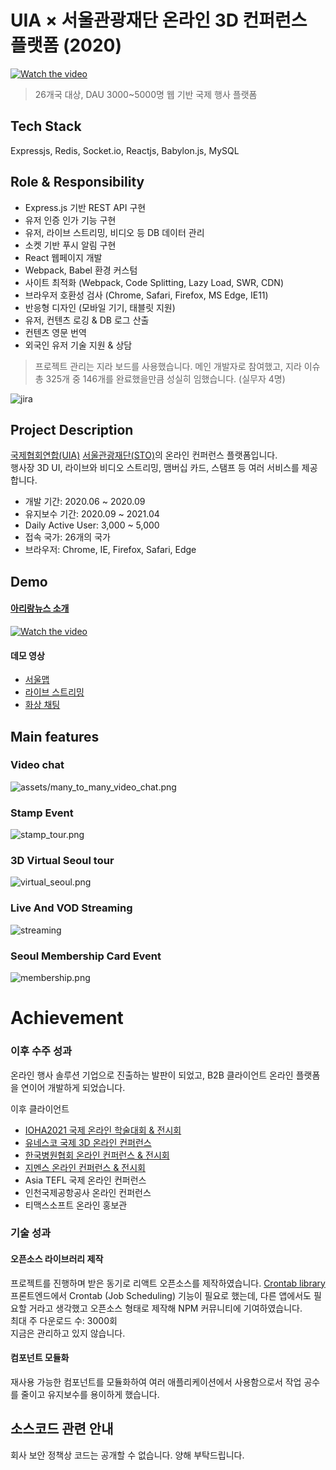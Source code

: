 # UIA × 서울관광재단 온라인 3D 컨퍼런스 플랫폼 (2020)

[![Watch the video](assets/virtual_seoul2.gif)](https://wclf2021.miceworld.or.kr/)

> 26개국 대상, DAU 3000~5000명 웹 기반 국제 행사 플랫폼 


## Tech Stack

Expressjs, Redis, Socket.io, Reactjs, Babylon.js, MySQL


## Role & Responsibility

- Express.js 기반 REST API 구현
- 유저 인증 인가 기능 구현
- 유저, 라이브 스트리밍, 비디오 등 DB 데이터 관리
- 소켓 기반 푸시 알림 구현
- React 웹페이지 개발
- Webpack, Babel 환경 커스텀
- 사이트 최적화 (Webpack, Code Splitting, Lazy Load, SWR, CDN) 
- 브라우저 호환성 검사 (Chrome, Safari, Firefox, MS Edge, IE11)
- 반응형 디자인 (모바일 기기, 태블릿 지원)
- 유저, 컨텐츠 로깅 & DB 로그 산출
- 컨텐츠 영문 번역
- 외국인 유저 기술 지원 & 상담

> 프로젝트 관리는 지라 보드를 사용했습니다.
> 메인 개발자로 참여했고, 지라 이슈 총 325개 중 146개를 완료했을만큼 성실히 임했습니다. (실무자 4명)

![jira](assets/jira3.jpg)



## Project Description

[국제협회연합(UIA)](https://uia.org/) [서울관광재단(STO)](http://www.sto.or.kr/english/index)의 온라인 컨퍼런스 플랫폼입니다.   
행사장 3D UI, 라이브와 비디오 스트리밍, 맴버십 카드, 스탬프 등 여러 서비스를 제공합니다.

- 개발 기간: 2020.06 ~ 2020.09
- 유지보수 기간: 2020.09 ~ 2021.04
- Daily Active User: 3,000 ~ 5,000
- 접속 국가: 26개의 국가
- 브라우저: Chrome, IE, Firefox, Safari, Edge



## Demo

#### [아리랑뉴스 소개](https://www.youtube.com/watch?v=ksBnRT1f2Ak&t=2s)  

[![Watch the video](assets/news.jpg)](https://www.youtube.com/watch?v=ksBnRT1f2Ak&t=2s)


#### 데모 영상

- [서울맵](https://www.youtube.com/watch?v=gk_nKkCsTk4)
- [라이브 스트리밍](https://www.youtube.com/watch?v=8vVmP6UIFrc)
- [화상 채팅](https://www.youtube.com/watch?v=edzgNn5f5yQ)


## Main features

### Video chat

![assets/many_to_many_video_chat.png](assets/video_chat.jpg)

### Stamp Event

![stamp_tour.png](assets/stamp_tour.png)

### 3D Virtual Seoul tour

![virtual_seoul.png](assets/virtual_seoul.png)

### Live And VOD Streaming

![streaming](assets/live_streaming.jpg)

### Seoul Membership Card Event

![membership.png](assets/membership.png)



# Achievement

### 이후 수주 성과
온라인 행사 솔루션 기업으로 진출하는 발판이 되었고, B2B 클라이언트 온라인 플랫폼을 연이어 개발하게 되었습니다.

이후 클라이언트
- [IOHA2021 국제 온라인 학술대회 & 전시회](https://ioha2021conference.org/)
- [유네스코 국제 3D 온라인 컨퍼런스](https://iclc2021.govent.io/)
- [한국병원협회 온라인 컨퍼런스 & 전시회](https://khc2020.salin.co.kr) 
- [지멘스 온라인 컨퍼런스 & 전시회](https://siemens-evavconference.govent.io) 
- Asia TEFL 국제 온라인 컨퍼런스
- 인천국제공항공사 온라인 컨퍼런스
- 티맥스소프트 온라인 홍보관

### 기술 성과

#### 오픈소스 라이브러리 제작
프로젝트를 진행하며 받은 동기로 리액트 오픈소스를 제작하였습니다. [Crontab library](https://www.npmjs.com/package/reactjs-crontab)
프론트엔드에서 Crontab (Job Scheduling) 기능이 필요로 했는데, 다른 앱에서도 필요할 거라고 생각했고 오픈소스 형태로 제작해 NPM 커뮤니티에 기여하였습니다.   
최대 주 다운로드 수: 3000회   
지금은 관리하고 있지 않습니다.

#### 컴포넌트 모듈화
재사용 가능한 컴포넌트를 모듈화하여 여러 애플리케이션에서 사용함으로서 작업 공수를 줄이고 유지보수를 용이하게 했습니다.


## 소스코드 관련 안내
회사 보안 정책상 코드는 공개할 수 없습니다. 양해 부탁드립니다.
